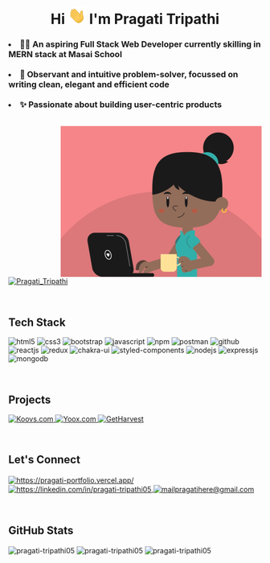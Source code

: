 <!----------------------------------- Heading Section ------------------------------------>
<h1 align="center">
    Hi
    <img src="https://raw.githubusercontent.com/ABSphreak/ABSphreak/master/gifs/Hi.gif" width="35">
    I'm Pragati Tripathi
  
</h1>




<!----------------------------------- About Section ------------------------------------>
<h3>
   <li>  👩‍💻   An aspiring Full Stack Web Developer currently skilling in MERN stack at Masai School </li> <br/>
   <li> 🧐   Observant and intuitive problem-solver, focussed on writing clean, elegant and efficient code </li> <br/>
   <li> ✨   Passionate about building user-centric products </li>
</h3>

<br/>


<!----------------------------------- gif ------------------------------------>
<img align="right" alt="Coding" width="400" src="https://github.com/pragati-tripathi05/pragati-tripathi05/blob/main/ezgif.com-gif-maker%20(1).gif" width="65%">




<!----------------------------------- Profile View Section ------------------------------------>
<p align="left">
    <a href="https://github.com/pragati-tripathi05">
        <img src="https://komarev.com/ghpvc/?username=pragati-tripathi05" alt="Pragati_Tripathi" /> 
    </a>
</p>

<br/>

<!----------------------------------- Tech Stack Section ------------------------------------>

<h2>Tech Stack</h2>

<p>
    <img src="https://img.shields.io/badge/HTML5-E34F26?style=for-the-badge&logo=html5&logoColor=white" alt="html5" />
    <img src="https://img.shields.io/badge/CSS3-1572B6?style=for-the-badge&logo=css3&logoColor=white" alt="css3" />
    <img src="https://img.shields.io/badge/Bootstrap-561a94?style=for-the-badge&logo=bootstrap&logoColor=white" alt="bootstrap" />
    <img src="https://img.shields.io/badge/JavaScript-343132?style=for-the-badge&logo=javascript&logoColor=F7DF1E" alt="javascript" />
    <img src="https://img.shields.io/badge/npm-cc0001?style=for-the-badge&logo=npm&logoColor=white" alt="npm" />
    <img src="https://img.shields.io/badge/Postman-FF6C37?style=for-the-badge&logo=Postman&logoColor=white" alt="postman" />
    <img src="https://img.shields.io/badge/GitHub-0a2433?style=for-the-badge&logo=github&logoColor=white" alt="github" />
    <img src="https://img.shields.io/badge/React-282c34?style=for-the-badge&logo=react&logoColor=61DAFB" alt="reactjs" />
    <img src="https://img.shields.io/badge/Redux-7e4cc8?style=for-the-badge&logo=redux&logoColor=white" alt="redux" />
    <img src="https://img.shields.io/badge/Chakra%20UI-27bdb1?style=for-the-badge&logo=chakraui&logoColor=white" alt="chakra-ui" />
    <img src="https://img.shields.io/badge/styled--components-e08582?style=for-the-badge&logo=styled-components&logoColor=white" alt="styled-components" />
    <img src="https://img.shields.io/badge/Node.js-70a760?style=for-the-badge&logo=nodedotjs&logoColor=white" alt="nodejs" />
    <img src="https://img.shields.io/badge/Express.js-000000?style=for-the-badge&logo=express&logoColor=white" alt="expressjs"/>
    <img src="https://img.shields.io/badge/MongoDB-14aa53?style=for-the-badge&logo=mongodb&logoColor=white" alt="mongodb"/>
</p>

<!-- Or just icons -->
<!-- <p align="left"> 
    <a href="https://getbootstrap.com" target="_blank" rel="noreferrer"> 
        <img src="https://raw.githubusercontent.com/devicons/devicon/master/icons/bootstrap/bootstrap-plain-wordmark.svg" alt="bootstrap" width="60" height="55"/> 
    </a>
    <a href="https://www.w3schools.com/css/" target="_blank" rel="noreferrer"> 
        <img src="https://raw.githubusercontent.com/devicons/devicon/master/icons/css3/css3-original-wordmark.svg" alt="css3" width="60" height="55"/>
    </a>
    <a href="https://www.w3.org/html/" target="_blank" rel="noreferrer">
        <img src="https://raw.githubusercontent.com/devicons/devicon/master/icons/html5/html5-original-wordmark.svg" alt="html5" width="60" height="55"/> 
    </a> 
    <a href="https://developer.mozilla.org/en-US/docs/Web/JavaScript" target="_blank" rel="noreferrer">
        <img src="https://raw.githubusercontent.com/devicons/devicon/master/icons/javascript/javascript-original.svg" alt="javascript" width="60" height="55"/> 
    </a> 
    <a href="https://reactjs.org/" target="_blank" rel="noreferrer">
        <img src="https://raw.githubusercontent.com/devicons/devicon/master/icons/react/react-original-wordmark.svg" alt="react" width="60" height="55"/> 
    </a>
    <a href="https://redux.js.org" target="_blank" rel="noreferrer"> 
        <img src="https://raw.githubusercontent.com/devicons/devicon/master/icons/redux/redux-original.svg" alt="redux" width="60" height="55"/> 
    </a>
</p> -->
<br/>



<!----------------------------------- Project Section ------------------------------------>

<h2>Projects</h2>
<p align="left">
    <a href="https://github.com/pragati-tripathi05/Unit-2-Group-Project/tree/master/Koovs.com" target="blank">
        <img src="https://img.shields.io/static/v1?style=for-the-badge&message=Koovs.com Clone&color=3626ce&label=" alt="Koovs.com" />
    </a>
    <a href="https://github.com/pragati-tripathi05/Unit-3-Group-Project-yoox.com-/tree/master/%23Unit%203-%20Group%20Project%20(yoox.com)" target="blank">
        <img src="https://img.shields.io/static/v1?style=for-the-badge&message=Yoox.com&color=1BB91F&label=" alt="Yoox.com" />
    </a>
    <a href="https://github.com/pragati-tripathi05/cynical-frogs-1119/tree/main/getharvestproject" target="blank">
        <img src="https://img.shields.io/static/v1?style=for-the-badge&message=GetHarvest.com&color=f44d27&label=" alt="GetHarvest" />
    </a>
</p>
<br/>





<!----------------------------------- Social Media Links Section ------------------------------------>

<h2>Let's Connect</h2>
<p align="left">
 <a href="https://pragati-portfolio.vercel.app/">
        <img align="center" src="https://img.shields.io/badge/Portfolio-dd0c39?style=for-the-badge&logo=ionic&logoColor=white" alt="https://pragati-portfolio.vercel.app/" />
    </a>
    <a href="https://linkedin.com/in/pragati-tripathi05">
        <img align="center" src="https://img.shields.io/badge/LinkedIn-317cab?style=for-the-badge&logo=linkedin&logoColor=white" alt="https://linkedin.com/in/pragati-tripathi05" />
    </a>
   <a title="mailpragatigere@gmail.com" href="mailto:mailpragatihere@gmail.com">
        <img align="center" src="https://img.shields.io/badge/Gmail-cb3127?style=for-the-badge&logo=gmail&logoColor=white" alt="mailpragatihere@gmail.com" />
    </a>
</p>
<br>




<!----------------------------------- GitHub Stats Section ------------------------------------>

<h2>GitHub Stats</h2>

<p>
    <img align="center" src="https://github-readme-stats.vercel.app/api?username=pragati-tripathi05&show_icons=true&include_all_commits=true&count_private=true&hide=issues,contribs&border_radius=0&locale=en&theme=dark" alt="pragati-tripathi05" height="100" />
     <img align="center" src="https://github-readme-streak-stats.herokuapp.com/?user=pragati-tripathi05&theme=dark&border=DDDDDD&stroke=DDDDDD&ring=F1E05A" alt="pragati-tripathi05" height="100" />
    <img align="center" src="https://github-readme-stats.vercel.app/api/top-langs/?username=pragati-tripathi05&layout=compact&exclude_repo=Lybrate-Website-Clone-Version-2.0,Lybrate-Website-Clone,Adidas-Clone&hide=Shell&border_radius=0&theme=dark" alt="pragati-tripathi05" height="100" />
</p>
<!--
<br/>
<p align="center">
    <a href="https://github.com/ryo-ma/github-profile-trophy">
        <img src="https://github-profile-trophy.vercel.app/?username=pragati-tripathi05&theme=dark" alt="pragati-tripathi05" />
    </a>
</p>
-->
<br>



<!----------------------------------- Repository Section ------------------------------------>

<!-- <h2>My Repositories</h2> -->


